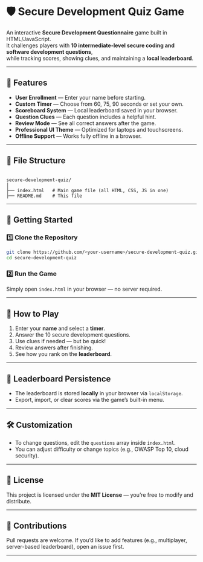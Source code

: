 
# 🛡 Secure Development Quiz Game


An interactive **Secure Development Questionnaire** game built in HTML/JavaScript.  
It challenges players with **10 intermediate-level secure coding and software development questions**,  
while tracking scores, showing clues, and maintaining a **local leaderboard**.

---

## 🎯 Features
- **User Enrollment** — Enter your name before starting.
- **Custom Timer** — Choose from 60, 75, 90 seconds or set your own.
- **Scoreboard System** — Local leaderboard saved in your browser.
- **Question Clues** — Each question includes a helpful hint.
- **Review Mode** — See all correct answers after the game.
- **Professional UI Theme** — Optimized for laptops and touchscreens.
- **Offline Support** — Works fully offline in a browser.

---

## 📂 File Structure
```

secure-development-quiz/
│
├── index.html   # Main game file (all HTML, CSS, JS in one)
├── README.md    # This file

````

---

## 🚀 Getting Started

### 1️⃣ Clone the Repository
```bash
git clone https://github.com/<your-username>/secure-development-quiz.git
cd secure-development-quiz
````

### 2️⃣ Run the Game

Simply open `index.html` in your browser — no server required.

---

## 📝 How to Play

1. Enter your **name** and select a **timer**.
2. Answer the 10 secure development questions.
3. Use clues if needed — but be quick!
4. Review answers after finishing.
5. See how you rank on the **leaderboard**.

---

## 💾 Leaderboard Persistence

* The leaderboard is stored **locally** in your browser via `localStorage`.
* Export, import, or clear scores via the game’s built-in menu.

---

## 🛠 Customization

* To change questions, edit the `questions` array inside `index.html`.
* You can adjust difficulty or change topics (e.g., OWASP Top 10, cloud security).

---

## 📜 License

This project is licensed under the **MIT License** — you’re free to modify and distribute.

---

## 🤝 Contributions

Pull requests are welcome.
If you’d like to add features (e.g., multiplayer, server-based leaderboard), open an issue first.

---



